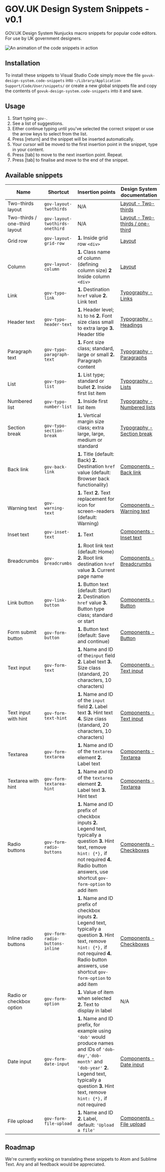 # GOV.UK Design System Snippets - v0.1

GOV.UK Design System Nunjucks macro snippets for popular code editors. For use by UK government designers. 

![An animation of the code snippets in action](https://github.com/daviddotto/govuk-design-system-snippets/blob/master/demo.gif "Snippets in action")

## Installation

To install these snippets to Visual Studio Code simply move the file `govuk-design-system.code-snippets` into `~/Library/Application Support/Code/User/snippets/` or create a new global snippets file and copy the contents of `govuk-design-system.code-snippets` into it and save.

## Usage

1. Start typing `gov-`.
2. See a list of suggestions.
3. Either continue typing until you've selected the correct snippet or use the arrow keys to select from the list.
4. Press \[return] and the snippet will be inserted automatically.
5. Your cursor will be moved to the first insertion point in the snippet, type in your content.
6. Press \[tab] to move to the next insertion point. Repeat.
7. Press \[tab] to finalise and move to the end of the snippet.

## Available snippets

| Name                          | Shortcut                        | Insertion points                                                                                                                                                                                                  | Design System documentation                                              |
|-------------------------------|---------------------------------|-------------------------------------------------------------------------------------------------------------------------------------------------------------------------------------------------------------------|--------------------------------------------------------------------------|
| Two-thirds layout             | `gov-layout-twothirds`          | N/A                                                                                                                                                                                                               | [Layout - Two-thirds](https://design-system.service.gov.uk/styles/layout/#two-thirds)           |
| Two-thirds / one-third layout | `gov-layout-twothirds-onethird` | N/A                                                                                                                                                                                                               | [Layout - Two-thirds / one-third](https://design-system.service.gov.uk/styles/layout/#two-thirds-one-third) |
| Grid row                      | `gov-layout-grid-row`           | **1.** Inside grid row `<div>`                                                                                                                                                                                    | [Layout](https://design-system.service.gov.uk/styles/layout)                       |
| Column                        | `gov-layout-column`             | **1.** Class name of column (defining column size) **2** Inside column `<div>`                                                                                                                                                                | [Layout](https://design-system.service.gov.uk/styles/layout)                       |
| Link                          | `gov-typo-link`                 | **1.** Destination `href` value **2.** Link text                                                                                                                                                                  | [Typography - Links](https://design-system.service.gov.uk/styles/typography/#links)            |
| Header text                   | `gov-typo-header-text`          | **1.** Header level; `h1` to `h6` **2.** Font size class small to extra large **3.** Header title                                                                                                                 | [Typography - Headings](https://design-system.service.gov.uk/styles/typography/#headings)         |
| Paragraph text                | `gov-typo-paragraph-text`       | **1.** Font size class; standard, large or small **2.** Paragraph content                                                                                                                                         | [Typography - Paragraphs](https://design-system.service.gov.uk/styles/typography/#paragraphs)       |
| List                          | `gov-typo-list`                 | **1.** List type; standard or bullet **2.** Inside first list item                                                                                                                                                | [Typography - Lists](https://design-system.service.gov.uk/styles/typography/#lists)            |
| Numbered list                 | `gov-typo-number-list`          | **1.** Inside first list item                                                                                                                                                                                     | [Typography - Numbered lists](https://design-system.service.gov.uk/styles/typography/#numbered-lists)   |
| Section break                 | `gov-typo-section-break`        | **1.** Vertical margin size class; extra large, large, medium or standard                                                                                                                                         | [Typography - Section break](https://design-system.service.gov.uk/styles/typography/#section-break)    |
| Back link                     | `gov-back-link`                 | **1.** Title (default: Back) **2.** Destination `href` value (default: Browser back functionality)                                                                                                                | [Components - Back link](https://design-system.service.gov.uk/components/back-link/  )             |
| Warning text                  | `gov-warning-text`              | **1.** Text **2.** Text replacement for icon for screen-readers (default: Warning)                                                                                                                                | [Components - Warning text](https://design-system.service.gov.uk/components/warning-text/)            |
| Inset text                    | `gov-inset-text`                | **1.** Text                                                                                                                                                                                                       | [Components - Inset text](https://design-system.service.gov.uk/components/inset-text/)              |
| Breadcrumbs                   | `gov-breadcrumbs`               | **1.** Root link text (default: Home) **2.** Root link destination `href` value **3.** Current page name                                                                                                          | [Components - Breadcrumbs](https://design-system.service.gov.uk/components/breadcrumbs/ )            |
| Link button                   | `gov-link-button`               | **1.** Button text (default: Start) **2.** Destination `href` value **3.** Button type class; standard or start                                                                                                   | [Components - Button](https://design-system.service.gov.uk/components/button/)                  |
| Form submit button            | `gov-form-button`               | **1.** Button text (default: Save and continue)                                                                                                                                                                   | [Components - Button](https://design-system.service.gov.uk/components/button/)                  |
| Text input                    | `gov-form-text`                 |  **1.** Name and ID of the`input` field **2.** Label text **3.** Size class (standard, 20 characters, 10 characters)                                                                                              | [Components - Text input](https://design-system.service.gov.uk/components/text-input/)              |
| Text input with hint          | `gov-form-text-hint`            | **1.** Name and ID of the `input` field **2.** Label text **3.** Hint text **4.** Size class (standard, 20 characters, 10 characters)                                                                             | [Components - Text input](https://design-system.service.gov.uk/components/text-input/)              |
| Textarea                      | `gov-form-textarea`             | **1.** Name and ID of the `textarea` element  **2.** Label text                                                                                                                                                   | [Components - Textarea](https://design-system.service.gov.uk/components/textarea/)                |
| Textarea with hint            | `gov-form-textarea-hint`        | **1.** Name and ID of the `textarea` element  **2.** Label text **3.** Hint text                                                                                                                                  | [Components - Textarea](https://design-system.service.gov.uk/components/textarea/)                |
| Radio buttons                 | `gov-form-radio-buttons`        | **1.** Name and ID prefix of checkbox inputs **2.** Legend text, typically a question **3.** Hint text, remove `hint: {*},` if not required **4.** Radio button answers, use shortcut `gov-form-option` to add item               | [Components - Checkboxes](https://design-system.service.gov.uk/components/checkboxes/)              |
| Inline radio buttons          | `gov-form-radio-buttons-inline` | **1.** Name and ID prefix of checkbox inputs **2.** Legend text, typically a question **3.** Hint text, remove `hint: {*},` if not required **4.** Radio button answers, use shortcut `gov-form-option` to add item               | [Components - Checkboxes](https://design-system.service.gov.uk/components/checkboxes/)              |
| Radio or checkbox option      | `gov-form-option`               | **1.** Value of item when selected **2.** Text to display in label                                                                                                                                                        | N/A                                                                      |
| Date input                    | `gov-form-date-input`           | **1.** Name and ID prefix, for example using `'dob'` would produce names and IDs of `'dob-day'`,`'dob-month'` and `'dob-year'` **2.** Legend text, typically a question **3.** Hint text, remove `hint: {*},` if not required | [Components - Date input](https://design-system.service.gov.uk/components/date-input/)              |
| File upload                   | `gov-form-file-upload`          | **1.** Name and ID **2.** Label, default: `'Upload a file'`                                                                                                                                                               | [Components - File upload](https://design-system.service.gov.uk/components/file-upload/)             |

## Roadmap

We're currently working on translating these snippets to Atom and Sublime Text. Any and all feedback would be appreciated.
